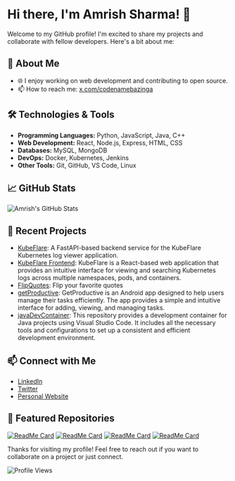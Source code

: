 # Hi there, I'm Amrish Sharma! 👋

Welcome to my GitHub profile! I'm excited to share my projects and collaborate with fellow developers. Here's a bit about me:

## 🚀 About Me

- 🌐 I enjoy working on web development and contributing to open source.
- 📫 How to reach me: [x.com/codenamebazinga](https://x.com/codenamebazinga)

## 🛠️ Technologies & Tools

- **Programming Languages:** Python, JavaScript, Java, C++
- **Web Development:** React, Node.js, Express, HTML, CSS
- **Databases:** MySQL, MongoDB
- **DevOps:** Docker, Kubernetes, Jenkins
- **Other Tools:** Git, GitHub, VS Code, Linux

## 📈 GitHub Stats

![Amrish's GitHub Stats](https://github-readme-stats.vercel.app/api?username=Amrish-Sharma&show_icons=true&theme=radical)

## 📂 Recent Projects

- [KubeFlare](https://github.com/Amrish-Sharma/kubeflare): A FastAPI-based backend service for the KubeFlare Kubernetes log viewer application.
- [KubeFlare Frontend](https://github.com/Amrish-Sharma/kubeflare-log-viewer): KubeFlare is a React-based web application that provides an intuitive interface for viewing and searching Kubernetes logs across multiple namespaces, pods, and containers.
- [FlipQuotes](https://github.com/Amrish-Sharma/FlipQuotes): Flip your favorite quotes
- [getProductive](https://github.com/Amrish-Sharma/getProductive): GetProductive is an Android app designed to help users manage their tasks efficiently. The app provides a simple and intuitive interface for adding, viewing, and managing tasks.
- [javaDevContainer](https://github.com/Amrish-Sharma/javaDevContainer): This repository provides a development container for Java projects using Visual Studio Code. It includes all the necessary tools and configurations to set up a consistent and efficient development environment.

## 📫 Connect with Me

- [LinkedIn](https://www.linkedin.com/in/amrisharma/)
- [Twitter](https://twitter.com/codenamebazinga)
- [Personal Website](https://about.me/codenamebazinga)

## 🌟 Featured Repositories
[![ReadMe Card](https://github-readme-stats.vercel.app/api/pin/?username=Amrish-Sharma&repo=kubeflare&theme=radical)](https://github.com/Amrish-Sharma/kubeflare)
[![ReadMe Card](https://github-readme-stats.vercel.app/api/pin/?username=Amrish-Sharma&repo=kubeflare-log-viewer&theme=radical)](https://github.com/Amrish-Sharma/kubeflare-log-viewer)
[![ReadMe Card](https://github-readme-stats.vercel.app/api/pin/?username=Amrish-Sharma&repo=FlipQuotes&theme=radical)](https://github.com/Amrish-Sharma/FlipQuotes)
[![ReadMe Card](https://github-readme-stats.vercel.app/api/pin/?username=Amrish-Sharma&repo=getProductive&theme=radical)](https://github.com/Amrish-Sharma/getProductive)

Thanks for visiting my profile! Feel free to reach out if you want to collaborate on a project or just connect.

![Profile Views](https://komarev.com/ghpvc/?username=Amrish-Sharma&color=blue&style=flat)
